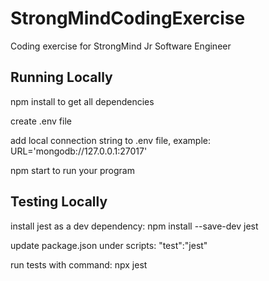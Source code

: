# StrongMindCodingExercise
Coding exercise for StrongMind Jr Software Engineer

## Running Locally
npm install to get all dependencies

create .env file

add local connection string to .env file, example: URL='mongodb://127.0.0.1:27017'

npm start to run your program

## Testing Locally
install jest as a dev dependency: npm install --save-dev jest

update package.json under scripts: "test":"jest"

run tests with command: npx jest
